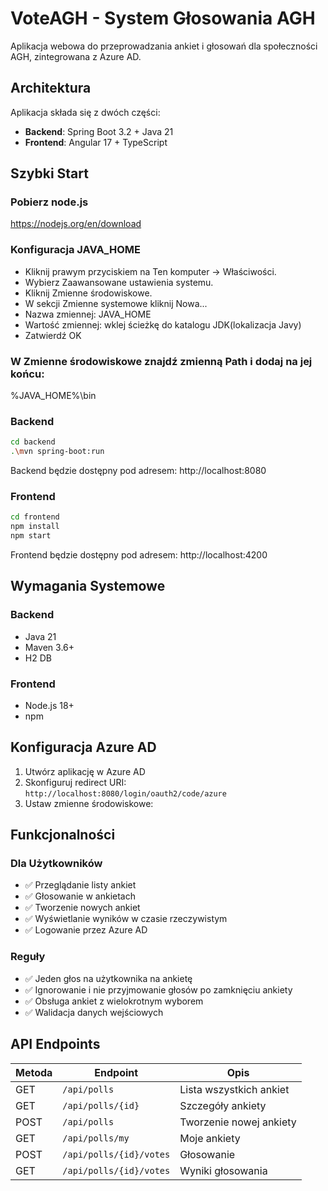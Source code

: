 # VoteAGH - System Głosowania AGH

Aplikacja webowa do przeprowadzania ankiet i głosowań dla społeczności AGH, zintegrowana z Azure AD.

## Architektura

Aplikacja składa się z dwóch części:

- **Backend**: Spring Boot 3.2 + Java 21
- **Frontend**: Angular 17 + TypeScript

## Szybki Start

### Pobierz node.js
https://nodejs.org/en/download

### Konfiguracja JAVA_HOME

- Kliknij prawym przyciskiem na Ten komputer → Właściwości.
- Wybierz Zaawansowane ustawienia systemu.
- Kliknij Zmienne środowiskowe.
- W sekcji Zmienne systemowe kliknij Nowa...
- Nazwa zmiennej: JAVA_HOME
- Wartość zmiennej: wklej ścieżkę do katalogu JDK(lokalizacja Javy)
- Zatwierdź OK

### W Zmienne środowiskowe znajdź zmienną Path i dodaj na jej końcu:
%JAVA_HOME%\bin

### Backend

```bash
cd backend
.\mvn spring-boot:run
```

Backend będzie dostępny pod adresem: http://localhost:8080

### Frontend

```bash
cd frontend
npm install
npm start
```

Frontend będzie dostępny pod adresem: http://localhost:4200

## Wymagania Systemowe

### Backend
- Java 21
- Maven 3.6+
- H2 DB

### Frontend
- Node.js 18+
- npm 

## Konfiguracja Azure AD

1. Utwórz aplikację w Azure AD
2. Skonfiguruj redirect URI: `http://localhost:8080/login/oauth2/code/azure`
3. Ustaw zmienne środowiskowe:

## Funkcjonalności

### Dla Użytkowników
- ✅ Przeglądanie listy ankiet
- ✅ Głosowanie w ankietach
- ✅ Tworzenie nowych ankiet
- ✅ Wyświetlanie wyników w czasie rzeczywistym
- ✅ Logowanie przez Azure AD

### Reguły
- ✅ Jeden głos na użytkownika na ankietę
- ✅ Ignorowanie i nie przyjmowanie głosów po zamknięciu ankiety
- ✅ Obsługa ankiet z wielokrotnym wyborem
- ✅ Walidacja danych wejściowych


## API Endpoints

| Metoda | Endpoint | Opis |
|--------|----------|------|
| GET | `/api/polls` | Lista wszystkich ankiet |
| GET | `/api/polls/{id}` | Szczegóły ankiety |
| POST | `/api/polls` | Tworzenie nowej ankiety |
| GET | `/api/polls/my` | Moje ankiety |
| POST | `/api/polls/{id}/votes` | Głosowanie |
| GET | `/api/polls/{id}/votes` | Wyniki głosowania |


